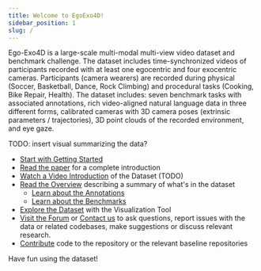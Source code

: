 ```yaml
---
title: Welcome to EgoExo4D!
sidebar_position: 1
slug: /
---
```


Ego-Exo4D is a large-scale multi-modal multi-view video dataset and benchmark
challenge. The dataset includes time-synchronized videos of participants
recorded with at least one egocentric and four exocentric cameras. Participants
(camera wearers) are recorded during physical (Soccer, Basketball, Dance, Rock
Climbing) and procedural tasks (Cooking, Bike Repair, Health). The dataset
includes: seven benchmark tasks with associated annotations, rich video-aligned
natural language data in three different forms, calibrated cameras with 3D camera poses (extrinsic
parameters / trajectories), 3D point clouds of the recorded environment, and eye gaze.

TODO: insert visual summarizing the data?

- [Start with Getting Started](/getting-started)
- [Read the paper](TODO) for a complete introduction
- [Watch a Video Introduction](TODO) of the Dataset (TODO)
- [Read the Overview](TODO) describing a summary of what's in the dataset
    - [Learn about the Annotations](TODO)
    - [Learn about the Benchmarks](TODO)
- [Explore the Dataset](TODO) with the Visualization Tool
- [Visit the Forum](TODO) or [Contact us](TODO) to ask questions, report issues
  with the data or related codebases, make suggestions or discuss relevant research.
- [Contribute](TODO) code to the repository or the relevant baseline repositories

Have fun using the dataset!
